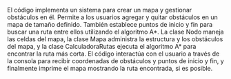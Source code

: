 El código implementa un sistema para crear un mapa y gestionar obstáculos en él. Permite a los usuarios agregar y quitar obstáculos en un mapa de tamaño definido. 
También establece puntos de inicio y fin para buscar una ruta entre ellos utilizando el algoritmo A*. La clase Nodo maneja las celdas del mapa, la clase Mapa
administra la estructura y los obstáculos del mapa, y la clase CalculadoraRutas ejecuta el algoritmo A* para encontrar la ruta más corta. 
El código interactúa con el usuario a través de la consola para recibir coordenadas de obstáculos y puntos de inicio y fin, y finalmente imprime el mapa 
mostrando la ruta encontrada, si es posible.

